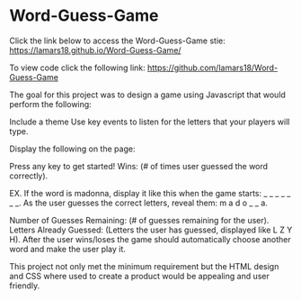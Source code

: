 # Word-Guess-Game
Click the link below to access the Word-Guess-Game stie:
https://lamars18.github.io/Word-Guess-Game/

To view code click the following link:
https://github.com/lamars18/Word-Guess-Game

The goal for this project was to design a game using Javascript that would perform the following:

Include a theme 
Use key events to listen for the letters that your players will type.

Display the following on the page:

Press any key to get started!
Wins: (# of times user guessed the word correctly).

EX. If the word is madonna, display it like this when the game starts: _ _ _ _ _ _ _.
As the user guesses the correct letters, reveal them: m a d o _  _ a.

Number of Guesses Remaining: (# of guesses remaining for the user).
Letters Already Guessed: (Letters the user has guessed, displayed like L Z Y H).
After the user wins/loses the game should automatically choose another word and make the user play it.

This project not only met the minimum requirement but the HTML design and CSS where used to create a product would be appealing and user friendly. 
